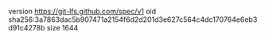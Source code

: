 version https://git-lfs.github.com/spec/v1
oid sha256:3a7863dac5b907471a2154f6d2d201d3e627c564c4dc170764e6eb3d91c4278b
size 1644
